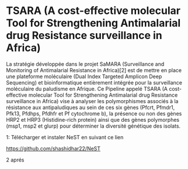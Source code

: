 # TSARA (A cost-effective molecular Tool for Strengthening Antimalarial drug Resistance surveillance in Africa)

La stratégie développée dans le projet SaMARA (Surveillance and Monitoring of Antimalarial Resistance in Africa)[2] est de mettre en place une plateforme moléculaire (Dual Index Targeted Amplicon Deep Sequencing) et bioinformatique entièrement intégrée pour la surveillance moléculaire du paludisme en Afrique. Ce Pipeline appelé TSARA (A cost-effective molecular Tool for Strengthening Antimalarial drug Resistance surveillance in Africa) vise à analyser les polymorphismes associés à la résistance aux antipaludiques au sein de ces six gènes (Pfcrt, Pfmdr1, Pfk13, Pfdhps, Pfdhfr et Pf cytochrome b), la présence ou non des gènes HRP2 et HRP3 (Histidine-rich protein) ainsi que des gènes polymorphes (msp1, msp2 et glurp) pour déterminer la diversité génétique des isolats.

1: Télécharger et instaler NeST en suivant ce lien 

https://github.com/shashidhar22/NeST


2 aprés 
